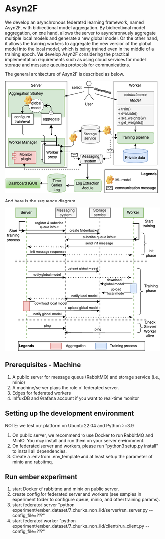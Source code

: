 # Asyn2F
We develop an asynchronous federated learning framework, named Asyn2F, with bidirectional model aggregation. 
By bidirectional model aggregation, on one hand, allows the server to asynchronously aggregate multiple local models and generate a new global model. 
On the other hand, it allows the training workers to aggregate the new version of the global model into the local model, which is being trained even in the middle of a training epoch. 
We develop Asyn2F considering the practical implementation requirements such as using cloud services for model storage and message queuing protocols for communications.

The general architecture of Asyn2F is described as below.

![screenshot](images/asyn2f_architecture.png)

And here is the sequence diagram

![screenshot](images/training_sequence_diagram.png)

## Prerequisites - Machine
1. A public server for message queue (RabbitMQ) and storage service (i.e., minio) 
2. A machine/server plays the role of federated server.
3. Edges for federated workers
4. InlfuxDB and Grafana account if you want to real-time monitor

## Setting up the development environment
NOTE: we test our platform on Ubuntu 22.04 and Python >=3.9
1. On public server, we recommend to use Docker to run RabbitMQ and MinIO. You may install and run them on your server environment.
2. On federated server and workers, please run "python3 setup.py install" to install all dependencies.
3. Create a .env from .env_template and at least setup the parameter of minio and rabbitmq.

## Run ember experiment
1. start Docker of rabbitmq and minio on public server.
2. create config for federated server and workers (see samples in experiment folder to configure queue, minio, and other training params).
3. start federated server "python experiment/ember_dataset/7_chunks_non_iid/server/run_server.py --config_file=???"
4. start federated worker "python experiment/ember_dataset/7_chunks_non_iid/client/run_client.py --config_file=???"

